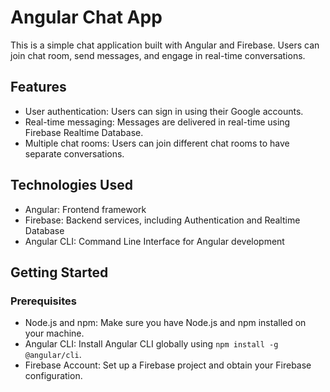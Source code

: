 # Angular Chat App

This is a simple chat application built with Angular and Firebase. Users can join chat room, send messages, and engage in real-time conversations.

## Features

- User authentication: Users can sign in using their Google accounts.
- Real-time messaging: Messages are delivered in real-time using Firebase Realtime Database.
- Multiple chat rooms: Users can join different chat rooms to have separate conversations.

## Technologies Used

- Angular: Frontend framework
- Firebase: Backend services, including Authentication and Realtime Database
- Angular CLI: Command Line Interface for Angular development

## Getting Started

### Prerequisites

- Node.js and npm: Make sure you have Node.js and npm installed on your machine.
- Angular CLI: Install Angular CLI globally using `npm install -g @angular/cli`.
- Firebase Account: Set up a Firebase project and obtain your Firebase configuration.

